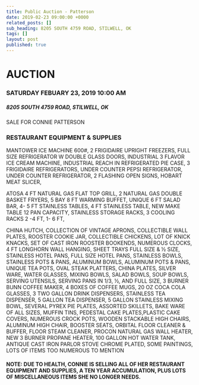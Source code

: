 ```yaml
---
title: Public Auction - Patterson
date: 2019-02-23 09:00:00 +0000
related_posts: []
sub_heading: 8205 SOUTH 4759 ROAD, STILWELL, OK
tags: []
layout: post
published: true
---
```

# AUCTION
### SATURDAY FEBUARY 23, 2019 10:00 AM
##### 8205 SOUTH 4759 ROAD, STILWELL, OK
SALE FOR CONNIE PATTERSON

<!--break-->
### RESTAURANT EQUIPMENT & SUPPLIES
MANTOWER ICE MACHINE 600#, 2 FRIGIDAIRE UPRIGHT FREEZERS, FULL SIZE REFRIGERATOR W DOUBLE GLASS DOORS, INDUSTRIAL 3 FLAVOR ICE CREAM MACHINE, INDUSTRIAL REACH IN REFRIGERATED PIE CASE, 3 FRIGIDAIRE REFRIGERATORS, UNDER COUNTER PEPSI REFRIGERATOR, UNDER COUNTER REFRIGERATOR, 2 FLASHING OPEN SIGNS, HOBART MEAT SLICER, 

ATOSA 4 FT NATURAL GAS FLAT TOP GRILL, 2 NATURAL GAS DOUBLE BASKET FRYERS, 5 BAY 8 FT WARMING BUFFET, UNIQUE 6 FT SALAD BAR, 4- 5 FT STAINLESS TABLES, 4 FT STAINLESS TABLE, NEW MAKE TABLE 12 PAN CAPACITY, STAINLESS STORAGE RACKS, 3 COOLING RACKS 2 -4 FT, 1- 6 FT, 

CHINA HUTCH, COLLECTION OF VINTAGE APRONS, COLLECTIBLE WALL PLATES, ROOSTER COOKIE JAR, COLLECTIBLE CHICKENS, LOT OF KNICK KNACKS, SET OF CAST IRON ROOSTER BOOKENDS, NUMEROUS CLOCKS, 4 FT LONGHORN WALL HANGING,  SHEET TRAYS FULL SIZE & ½ SIZE, STAINLESS HOTEL PANS, FULL SIZE HOTEL PANS, STAINLESS BOWLS, STAINLESS POTS & PANS, ALUMINUM BOWLS, ALUMINUM POTS & PANS, UNIQUE TEA POTS, OVAL STEAK PLATTERS, CHINA PLATES, SILVER WARE, WATER GLASSES, MIXING BOWLS, SALAD BOWLS, SOUP BOWLS, SERVING UTENSILS, SERVING PANS IN 1/3, ½, AND FULL SIZE, 3 BURNER BUNN COFFEE MAKER, 4 BOXES OF COFFEE MUGS, 20 OZ COCA COLA GLASSES, 3 TWO  GALLON DRINK DISPENSERS, STAINLESS TEA DISPENSER, 5 GALLON TEA DISPENSER, 5 GALLON STAINLESS MIXING BOWL, SEVERAL PYREX PIE PLATES, ASSORTED SKILLETS, BAKE WARE OF ALL SIZES, MUFFIN TINS, PEDESTAL CAKE PLATES,PLASTIC CAKE COVERS, NUMEROUS CROCK POTS, WOODEN STACKABLE HIGH CHAIRS, ALUMINUM HIGH CHAIR, BOOSTER SEATS,
ORBITAL FLOOR CLEANER & BUFFER, FLOOR STEAM CLEANER, PROCON NATURAL GAS WALL HEATER, NEW 3 BURNER PROPANE HEATER, 
100 GALLON HOT WATER TANK, ANTIQUE CAST IRON PARLOR STOVE  CHROME PLATED, SOME PAINTINGS, LOTS OF ITEMS TOO NUMEROUS TO MENTION

#### NOTE: DUE TO HEALTH, CONNIE IS SELLING ALL OF HER RESTAURANT EQUIPMENT AND SUPPLIES, A TEN YEAR ACCUMULATION, PLUS LOTS OF MISCELLANEOUS ITEMS SHE NO LONGER NEEDS.
